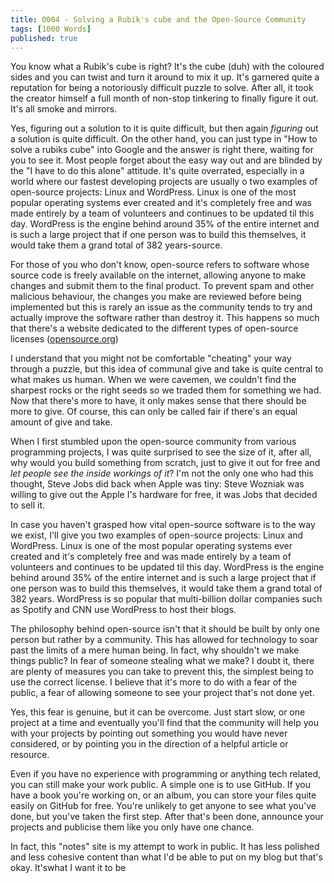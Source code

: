 ```yaml
---
title: 0004 - Solving a Rubik's cube and the Open-Source Community
tags: [1000 Words]
published: true
---
```


You know what a Rubik's cube is right? It's the cube (duh) with the coloured sides and you can twist and turn it around to mix it up. It's garnered quite a reputation for being a notoriously difficult puzzle to solve. After all, it took the creator himself a full month of non-stop tinkering to finally figure it out. It's all smoke and mirrors.

Yes, figuring out a solution to it is quite difficult, but then again _figuring_ out a solution is quite difficult. On the other hand, you can just type in "How to solve a rubiks cube" into Google and the answer is right there, waiting for you to see it. Most people forget about the easy way out and are blinded by the "I have to do this alone" attitude. It's quite overrated, especially in a world where our fastest developing projects are usually o two examples of open-source projects: Linux and WordPress. Linux is one of the most popular operating systems ever created and it's completely free and was made entirely by a team of volunteers and continues to be updated til this day. WordPress is the engine behind around 35% of the entire internet and is such a large project that if one person was to build this themselves, it would take them a grand total of 382 years-source.

For those of you who don't know, open-source refers to software whose source code is freely available on the internet, allowing anyone to make changes and submit them to the final product. To prevent spam and other malicious behaviour, the changes you make are reviewed before being implemented but this is rarely an issue as the community tends to try and actually improve the software rather than destroy it.  This happens so much that there's a website dedicated to the different types of open-source licenses ([opensource.org](https://opensource.org/))

I understand that you might not be comfortable "cheating" your way through a puzzle, but this idea of communal give and take is  quite central to what makes us human. When we were cavemen, we couldn't find the sharpest rocks or the right seeds so we traded them for something we had. Now that there's more to have, it only makes sense that there should be more to give. Of course, this can only be called fair if there's an equal amount of give and take. 

When I first stumbled upon the open-source community from various programming projects, I was quite surprised to see the size of it, after all, why would you build something from scratch, just to give it out for free and _let people see the inside workings of it_? I'm not the only one who had this thought, Steve Jobs did back when Apple was tiny: Steve Wozniak was willing to give out the Apple I's hardware for free, it was Jobs that decided to sell it.

In case you haven't grasped how vital open-source software is to the way we exist, I'll give you two examples of open-source projects: Linux and WordPress. Linux is one of the most popular operating systems ever created and it's completely free and was made entirely by a team of volunteers and continues to be updated til this day. WordPress is the engine behind around 35% of the entire internet and is such a large project that if one person was to build this themselves, it would take them a grand total of 382 years. WordPress is so popular that multi-billion dollar companies such as Spotify and CNN use WordPress to host their blogs.

The philosophy behind open-source isn't that it should be built by only one person but rather by a community. This has allowed for technology to soar past the limits of a mere human being. In fact, why shouldn't we make things public? In fear of someone stealing what we make? I doubt it, there are plenty of measures you can take to prevent this, the simplest being to use the correct license. I believe that it's more to do with a fear of the public, a fear of allowing someone to see your project that's not done yet.

Yes, this fear is genuine, but it can be overcome. Just start slow, or one project at a time and eventually you'll find that the community will help you with your projects by pointing out something you would have never considered, or by pointing you in the direction of a helpful article or resource.

Even if you have no experience with programming or anything tech related, you can still make your work public. A simple one is to use GitHub. If you have a book you're working on, or an album, you can store your files quite easily on GitHub for free. You're unlikely to get anyone to see what you've done, but you've taken the first step. After that's been done, announce your projects and publicise them like you only have one chance.

In fact, this "notes" site is my attempt to work in public. It has less polished and less cohesive content than what I'd be able to put on my blog but that's okay. It'swhat I want it to be